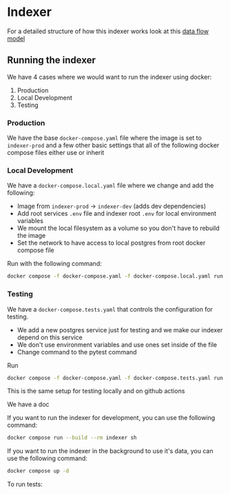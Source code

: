 # Indexer

For a detailed structure of how this indexer works look at this [data flow model](https://whimsical.com/secret-network-indexer-data-flow-LRX17PwCNqsaNFP9ezHDa1])

## Running the indexer

We have 4 cases where we would want to run the indexer using docker:

1. Production
2. Local Development
3. Testing

### Production

We have the base `docker-compose.yaml` file where the image is set to `indexer-prod` and a few other basic settings that all of the following docker compose files either use or inherit

### Local Development

We have a `docker-compose.local.yaml` file where we change and add the following:

- Image from `indexer-prod` -> `indexer-dev` (adds dev dependencies)
- Add root services `.env` file and indexer root `.env` for local environment variables
- We mount the local filesystem as a volume so you don't have to rebuild the image
- Set the network to have access to local postgres from root docker compose file

Run with the following command:

```bash
docker compose -f docker-compose.yaml -f docker-compose.local.yaml run indexer sh
```

### Testing

We have a `docker-compose.tests.yaml` that controls the configuration for testing.

- We add a new postgres service just for testing and we make our indexer depend on this service
- We don't use environment variables and use ones set inside of the file
- Change command to the pytest command

Run

```bash
docker compose -f docker-compose.yaml -f docker-compose.tests.yaml run indexer
```

This is the same setup for testing locally and on github actions

We have a doc

If you want to run the indexer for development, you can use the following command:

```bash
docker compose run --build --rm indexer sh
```

If you want to run the indexer in the background to use it's data, you can use the following command:

```bash
docker compose up -d
```

To run tests:

